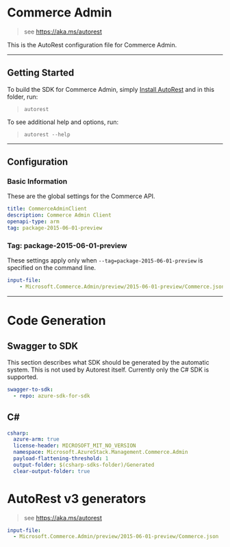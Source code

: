 # Commerce Admin

> see https://aka.ms/autorest

This is the AutoRest configuration file for Commerce Admin.

---
## Getting Started
To build the SDK for Commerce Admin, simply [Install AutoRest](https://aka.ms/autorest/install) and in this folder, run:

> `autorest`

To see additional help and options, run:

> `autorest --help`
---

## Configuration

### Basic Information
These are the global settings for the Commerce API.

``` yaml
title: CommerceAdminClient
description: Commerce Admin Client
openapi-type: arm
tag: package-2015-06-01-preview
```

### Tag: package-2015-06-01-preview

These settings apply only when `--tag=package-2015-06-01-preview` is specified on the command line.

``` yaml $(tag) == 'package-2015-06-01-preview'
input-file:
    - Microsoft.Commerce.Admin/preview/2015-06-01-preview/Commerce.json
```

---
# Code Generation

## Swagger to SDK

This section describes what SDK should be generated by the automatic system.
This is not used by Autorest itself.  Currently only the C# SDK is supported.

``` yaml $(swagger-to-sdk)
swagger-to-sdk:
  - repo: azure-sdk-for-sdk
```

## C#

``` yaml $(csharp)
csharp:
  azure-arm: true
  license-header: MICROSOFT_MIT_NO_VERSION
  namespace: Microsoft.AzureStack.Management.Commerce.Admin
  payload-flattening-threshold: 1
  output-folder: $(csharp-sdks-folder)/Generated
  clear-output-folder: true
```

# AutoRest v3 generators

> see https://aka.ms/autorest

``` yaml
input-file:
  - Microsoft.Commerce.Admin/preview/2015-06-01-preview/Commerce.json
```
